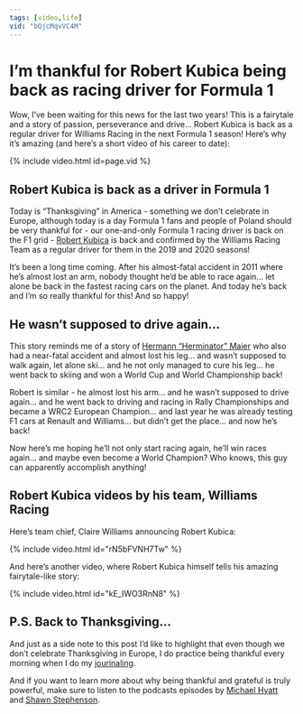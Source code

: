 ```yaml
---
tags: [video,life]
vid: "bQjcMqvVC4M"
---
```


# I’m thankful for Robert Kubica being back as racing driver for Formula 1

Wow, I’ve been waiting for this news for the last two years! This is a fairytale and a story of passion, perseverance and drive... Robert Kubica is back as a regular driver for Williams Racing in the next Formula 1 season! Here’s why it’s amazing (and here’s a short video of his career to date):

{% include video.html id=page.vid %}

<!--More-->

## Robert Kubica is back as a driver in Formula 1

Today is “Thanksgiving” in America - something we don’t celebrate in Europe, although today is a day Formula 1 fans and people of Poland should be very thankful for - our one-and-only Formula 1 racing driver is back on the F1 grid - [Robert Kubica](https://en.m.wikipedia.org/wiki/Robert_Kubica) is back and confirmed by the Williams Racing Team as a regular driver for them in the 2019 and 2020 seasons!

It’s been a long time coming. After his almost-fatal accident in 2011 where he’s almost lost an arm, nobody thought he’d be able to race again... let alone be back in the fastest racing cars on the planet. And today he’s back and I’m so really thankful for this! And so happy!

## He wasn’t supposed to drive again...

This story reminds me of a story of [Hermann “Herminator” Maier](https://en.m.wikipedia.org/wiki/Hermann_Maier) who also had a near-fatal accident and almost lost his leg... and wasn’t supposed to walk again, let alone ski... and he not only managed to cure his leg... he went back to skiing and won a World Cup and World Championship back!

Robert is similar - he almost lost his arm... and he wasn’t supposed to drive again... and he went back to driving and racing in Rally Championships and became a WRC2 European Champion... and last year he was already testing F1 cars at Renault and Williams... but didn’t get the place... and now he’s back!

Now here’s me hoping he’ll not only start racing again, he’ll win races again... and maybe even become a World Champion? Who knows, this guy can apparently accomplish anything!

## Robert Kubica videos by his team, Williams Racing

Here’s team chief, Claire Williams announcing Robert Kubica:

{% include video.html id="rN5bFVNH7Tw" %}

And here’s another video, where Robert Kubica himself tells his amazing fairytale-like story:

{% include video.html id="kE_IWO3RnN8" %}

## P.S. Back to Thanksgiving...

And just as a side note to this post I’d like to highlight that even though we don’t celebrate Thanksgiving in Europe, I do practice being thankful every morning when I do my [jourinaling](/journal).

And if you want to learn more about why being thankful and grateful is truly powerful, make sure to listen to the podcasts episodes by [Michael Hyatt](https://michaelhyatt.com/podcast-gratitude-advantage/) and [Shawn Stephenson](https://themodelhealthshow.com/science-of-gratitude/).


[n]: https://michael.gratis/nozbe
[p]: /podcast